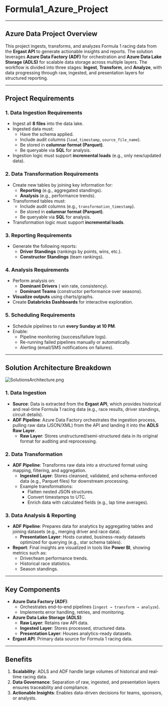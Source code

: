 # Formula1_Azure_Project

---
## Azure Data Project Overview  
This project ingests, transforms, and analyzes Formula 1 racing data from the **Ergast API** to generate actionable insights and reports. The solution leverages **Azure Data Factory (ADF)** for orchestration and **Azure Data Lake Storage (ADLS)** for scalable data storage across multiple layers. The workflow is divided into three stages: **Ingest**, **Transform**, and **Analyze**, with data progressing through raw, ingested, and presentation layers for structured reporting.

---

## Project Requirements

### 1. Data Ingestion Requirements  
- Ingest all **8 files** into the data lake.  
- Ingested data must:  
  - Have the schema applied.  
  - Include audit columns (`load_timestamp`, `source_file_name`).  
  - Be stored in **columnar format (Parquet)**.  
  - Be queryable via **SQL** for analysis.  
- Ingestion logic must support **incremental loads** (e.g., only new/updated data).  

### 2. Data Transformation Requirements  
- Create new tables by joining key information for:  
  - **Reporting** (e.g., aggregated standings).  
  - **Analysis** (e.g., performance trends).  
- Transformed tables must:  
  - Include audit columns (e.g., `transformation_timestamp`).  
  - Be stored in **columnar format (Parquet)**.  
  - Be queryable via **SQL** for analysis.  
- Transformation logic must support **incremental loads**.  

### 3. Reporting Requirements  
- Generate the following reports:  
  - **Driver Standings** (rankings by points, wins, etc.).  
  - **Constructor Standings** (team rankings).  

### 4. Analysis Requirements  
- Perform analysis on:  
  - **Dominant Drivers** ( win rate, consistency).  
  - **Dominant Teams** (constructor performance over seasons).  
- **Visualize outputs** using charts/graphs.  
- Create **Databricks Dashboards** for interactive exploration.  

### 5. Scheduling Requirements  
- Schedule pipelines to run **every Sunday at 10 PM**.  
- Enable:  
  - Pipeline monitoring (success/failure logs).  
  - Re-running failed pipelines manually or automatically.  
  - Alerting (email/SMS notifications on failures).  



---



## Solution Architecture Breakdown
![SolutionsArchitecture.png](Pictures%2SolutionsArchitecture.png)

### 1. Data Ingestion  
- **Source**: Data is extracted from the **Ergast API**, which provides historical and real-time Formula 1 racing data (e.g., race results, driver standings, circuit details).  
- **ADF Pipeline**: Azure Data Factory orchestrates the ingestion process, pulling raw data (JSON/XML) from the API and landing it into the **ADLS Raw Layer**.  
  - **Raw Layer**: Stores unstructured/semi-structured data in its original format for auditing and reprocessing.  

### 2. Data Transformation  
- **ADF Pipeline**: Transforms raw data into a structured format using mapping, filtering, and aggregation.  
  - **Ingested Layer**: Stores cleansed, validated, and schema-enforced data (e.g., Parquet files) for downstream processing.  
  - Example transformations:  
    - Flatten nested JSON structures.  
    - Convert timestamps to UTC.  
    - Enrich data with calculated fields (e.g., lap time averages).  

### 3. Data Analysis & Reporting  
- **ADF Pipeline**: Prepares data for analytics by aggregating tables and joining datasets (e.g., merging driver and race data).  
  - **Presentation Layer**: Hosts curated, business-ready datasets optimized for querying (e.g., star schema tables).  
- **Report**: Final insights are visualized in tools like **Power BI**, showing metrics such as:  
  - Driver/team performance trends.  
  - Historical race statistics.  
  - Season standings.  

---

## Key Components  
- **Azure Data Factory (ADF)**:  
  - Orchestrates end-to-end pipelines (`ingest → transform → analyze`).  
  - Implements error handling, retries, and monitoring.  
- **Azure Data Lake Storage (ADLS)**:  
  - **Raw Layer**: Retains raw API data.  
  - **Ingested Layer**: Stores processed, structured data.  
  - **Presentation Layer**: Houses analytics-ready datasets.  
- **Ergast API**: Primary data source for Formula 1 racing data.  

---

## Benefits  
1. **Scalability**: ADLS and ADF handle large volumes of historical and real-time racing data.  
2. **Data Governance**: Separation of raw, ingested, and presentation layers ensures traceability and compliance.  
3. **Actionable Insights**: Enables data-driven decisions for teams, sponsors, or analysts.  
